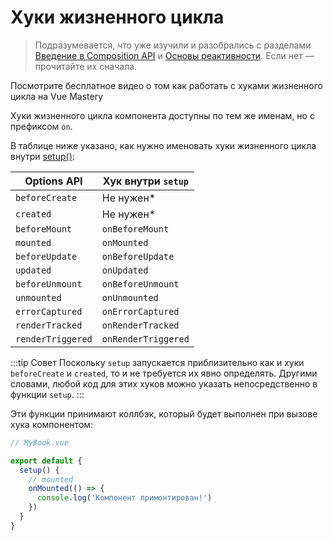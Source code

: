 # Хуки жизненного цикла

> Подразумевается, что уже изучили и разобрались с разделами [Введение в Composition API](composition-api-introduction.md) и [Основы реактивности](reactivity-fundamentals.md). Если нет — прочитайте их сначала.

<VideoLesson href="https://www.vuemastery.com/courses/vue-3-essentials/lifecycle-hooks" title="Посмотрите бесплатное видео о том как работать с хуками жизненного цикла">Посмотрите бесплатное видео о том как работать с хуками жизненного цикла на Vue Mastery</VideoLesson>

Хуки жизненного цикла компонента доступны по тем же именам, но с префиксом `on`.

В таблице ниже указано, как нужно именовать хуки жизненного цикла внутри [setup()](composition-api-setup.md):

| Options API       | Хук внутри `setup`         |
| ----------------- | -------------------------- |
| `beforeCreate`    | Не нужен\*                 |
| `created`         | Не нужен\*                 |
| `beforeMount`     | `onBeforeMount`            |
| `mounted`         | `onMounted`                |
| `beforeUpdate`    | `onBeforeUpdate`           |
| `updated`         | `onUpdated`                |
| `beforeUnmount`   | `onBeforeUnmount`          |
| `unmounted`       | `onUnmounted`              |
| `errorCaptured`   | `onErrorCaptured`          |
| `renderTracked`   | `onRenderTracked`          |
| `renderTriggered` | `onRenderTriggered`        |

:::tip Совет
Поскольку `setup` запускается приблизительно как и хуки `beforeCreate` и `created`, то и не требуется их явно определять. Другими словами, любой код для этих хуков можно указать непосредственно в функции `setup`.
:::

Эти функции принимают коллбэк, который будет выполнен при вызове хука компонентом:

```js
// MyBook.vue

export default {
  setup() {
    // mounted
    onMounted(() => {
      console.log('Компонент примонтирован!')
    })
  }
}
```
